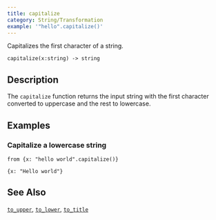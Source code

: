 ```yaml
---
title: capitalize
category: String/Transformation
example: '"hello".capitalize()'
---
```

Capitalizes the first character of a string.

```tql
capitalize(x:string) -> string
```

## Description

The `capitalize` function returns the input string with the first character
converted to uppercase and the rest to lowercase.

## Examples

### Capitalize a lowercase string

```tql
from {x: "hello world".capitalize()}
```

```tql
{x: "Hello world"}
```

## See Also

[`to_upper`](/reference/functions/to_upper),
[`to_lower`](/reference/functions/to_lower),
[`to_title`](/reference/functions/to_title)
